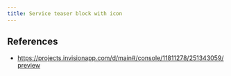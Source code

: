 ```yaml
---
title: Service teaser block with icon
---
```

 ## References

 * https://projects.invisionapp.com/d/main#/console/11811278/251343059/preview
